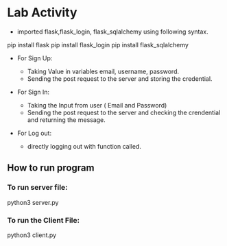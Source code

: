 # Lab Activity
- imported flask,flask_login, flask_sqlalchemy using following syntax.

pip install flask
pip install flask_login
pip install flask_sqlalchemy


- For Sign Up:
  - Taking Value in variables email, username, password.
  - Sending the post request to the server and storing the credential.

- For Sign In:
  - Taking the Input from user ( Email and Password)
  - Sending the post request to the server and checking the crendential and returning the message.

- For Log out:
  - directly logging out with function called.

## How to run program
### To run server file:

python3 server.py

### To run the Client File:
 
python3 client.py